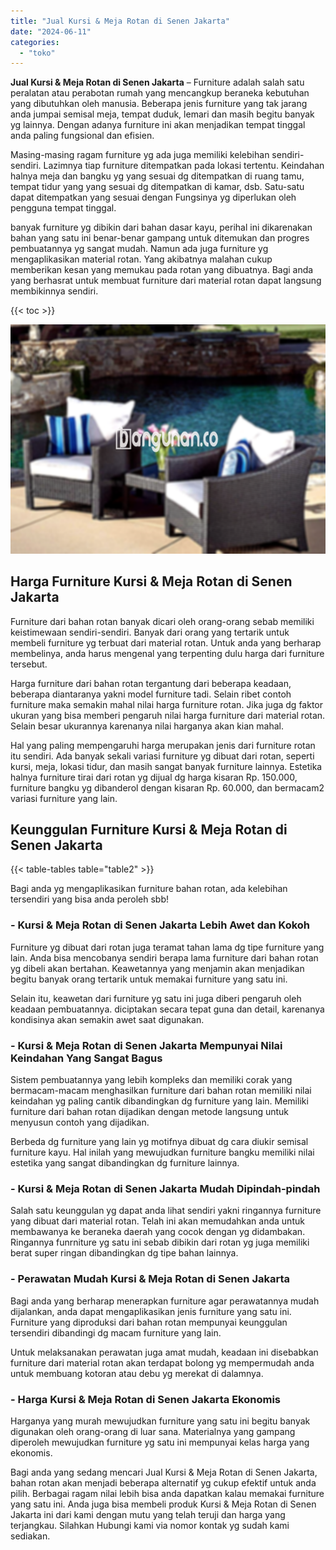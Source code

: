 ```yaml
---
title: "Jual Kursi & Meja Rotan di Senen Jakarta"
date: "2024-06-11"
categories: 
  - "toko"
---
```


**Jual Kursi & Meja Rotan di Senen Jakarta** – Furniture adalah salah satu peralatan atau perabotan rumah yang mencangkup beraneka kebutuhan yang dibutuhkan oleh manusia. Beberapa jenis furniture yang tak jarang anda jumpai semisal meja, tempat duduk, lemari dan masih begitu banyak yg lainnya. Dengan adanya furniture ini akan menjadikan tempat tinggal anda paling fungsional dan efisien.

Masing-masing ragam furniture yg ada juga memiliki kelebihan sendiri-sendiri. Lazimnya tiap furniture ditempatkan pada lokasi tertentu. Keindahan halnya meja dan bangku yg yang sesuai dg ditempatkan di ruang tamu, tempat tidur yang yang sesuai dg ditempatkan di kamar, dsb. Satu-satu dapat ditempatkan yang sesuai dengan Fungsinya yg diperlukan oleh pengguna tempat tinggal.

banyak furniture yg dibikin dari bahan dasar kayu, perihal ini dikarenakan bahan yang satu ini benar-benar gampang untuk ditemukan dan progres pembuatannya yg sangat mudah. Namun ada juga furniture yg mengaplikasikan material rotan. Yang akibatnya malahan cukup memberikan kesan yang memukau pada rotan yang dibuatnya. Bagi anda yang berhasrat untuk membuat furniture dari material rotan dapat langsung membikinnya sendiri.

{{< toc >}}

![Jual Kursi & Meja Rotan di Senen Jakarta](/images/kursi-meja-rotan-murah11.png)

## Harga Furniture Kursi & Meja Rotan di Senen Jakarta

Furniture dari bahan rotan banyak dicari oleh orang-orang sebab memiliki keistimewaan sendiri-sendiri. Banyak dari orang yang tertarik untuk membeli furniture yg terbuat dari material rotan. Untuk anda yang berharap membelinya, anda harus mengenal yang terpenting dulu harga dari furniture tersebut.

Harga furniture dari bahan rotan tergantung dari beberapa keadaan, beberapa diantaranya yakni model furniture tadi. Selain ribet contoh furniture maka semakin mahal nilai harga furniture rotan. Jika juga dg faktor ukuran yang bisa memberi pengaruh nilai harga furniture dari material rotan. Selain besar ukurannya karenanya nilai harganya akan kian mahal.

Hal yang paling mempengaruhi harga merupakan jenis dari furniture rotan itu sendiri. Ada banyak sekali variasi furniture yg dibuat dari rotan, seperti kursi, meja, lokasi tidur, dan masih sangat banyak furniture lainnya. Estetika halnya furniture tirai dari rotan yg dijual dg harga kisaran Rp. 150.000, furniture bangku yg dibanderol dengan kisaran Rp. 60.000, dan bermacam2 variasi furniture yang lain.

## Keunggulan Furniture Kursi & Meja Rotan di Senen Jakarta

{{< table-tables table="table2" >}}

Bagi anda yg mengaplikasikan furniture bahan rotan, ada kelebihan tersendiri yang bisa anda peroleh sbb!

### \- Kursi & Meja Rotan di Senen Jakarta Lebih Awet dan Kokoh

Furniture yg dibuat dari rotan juga teramat tahan lama dg tipe furniture yang lain. Anda bisa mencobanya sendiri berapa lama furniture dari bahan rotan yg dibeli akan bertahan. Keawetannya yang menjamin akan menjadikan begitu banyak orang tertarik untuk memakai furniture yang satu ini.

Selain itu, keawetan dari furniture yg satu ini juga diberi pengaruh oleh keadaan pembuatannya. diciptakan secara tepat guna dan detail, karenanya kondisinya akan semakin awet saat digunakan.

### \- Kursi & Meja Rotan di Senen Jakarta Mempunyai Nilai Keindahan Yang Sangat Bagus

Sistem pembuatannya yang lebih kompleks dan memiliki corak yang bermacam-macam menghasilkan furniture dari bahan rotan memiliki nilai keindahan yg paling cantik dibandingkan dg furniture yang lain. Memiliki furniture dari bahan rotan dijadikan dengan metode langsung untuk menyusun contoh yang dijadikan.

Berbeda dg furniture yang lain yg motifnya dibuat dg cara diukir semisal furniture kayu. Hal inilah yang mewujudkan furniture bangku memiliki nilai estetika yang sangat dibandingkan dg furniture lainnya.

### \- Kursi & Meja Rotan di Senen Jakarta Mudah Dipindah-pindah

Salah satu keunggulan yg dapat anda lihat sendiri yakni ringannya furniture yang dibuat dari material rotan. Telah ini akan memudahkan anda untuk membawanya ke beraneka daerah yang cocok dengan yg didambakan. Ringannya funrniture yg satu ini sebab dibikin dari rotan yg juga memiliki berat super ringan dibandingkan dg tipe bahan lainnya.

### \- Perawatan Mudah Kursi & Meja Rotan di Senen Jakarta

Bagi anda yang berharap menerapkan furniture agar perawatannya mudah dijalankan, anda dapat mengaplikasikan jenis furniture yang satu ini. Furniture yang diproduksi dari bahan rotan mempunyai keunggulan tersendiri dibandingi dg macam furniture yang lain.

Untuk melaksanakan perawatan juga amat mudah, keadaan ini disebabkan furniture dari material rotan akan terdapat bolong yg mempermudah anda untuk membuang kotoran atau debu yg merekat di dalamnya.

### \- Harga Kursi & Meja Rotan di Senen Jakarta Ekonomis

Harganya yang murah mewujudkan furniture yang satu ini begitu banyak digunakan oleh orang-orang di luar sana. Materialnya yang gampang diperoleh mewujudkan furniture yg satu ini mempunyai kelas harga yang ekonomis.

Bagi anda yang sedang mencari Jual Kursi & Meja Rotan di Senen Jakarta, bahan rotan akan menjadi beberapa alternatif yg cukup efektif untuk anda pilih. Berbagai ragam nilai lebih bisa anda dapatkan kalau memakai furniture yang satu ini. Anda juga bisa membeli produk Kursi & Meja Rotan di Senen Jakarta ini dari kami dengan mutu yang telah teruji dan harga yang terjangkau. Silahkan Hubungi kami via nomor kontak yg sudah kami sediakan.
